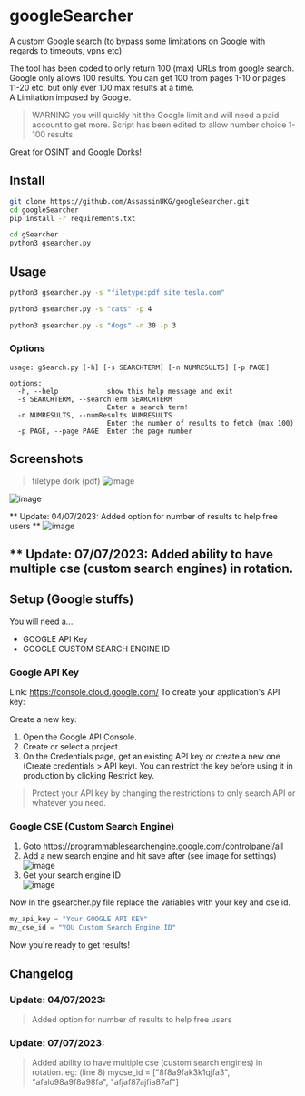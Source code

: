 # googleSearcher
A custom Google search (to bypass some limitations on Google with regards to timeouts, vpns etc)

The tool has been coded to only return 100 (max) URLs from google search. Google only allows 100 results. You can get 100 from pages 1-10 or pages 11-20 etc, but only ever 100 max results at a time.  
A Limitation imposed by Google. 

> WARNING you will quickly hit the Google limit and will need a paid account to get more. 
> Script has been edited to allow number choice 1-100 results

Great for OSINT and Google Dorks!

## Install

```bash
git clone https://github.com/AssassinUKG/googleSearcher.git
cd googleSearcher
pip install -r requirements.txt

cd gSearcher
python3 gsearcher.py
```

## Usage

```bash
python3 gsearcher.py -s "filetype:pdf site:tesla.com"
```

```bash
python3 gsearcher.py -s "cats" -p 4 
```

```bash
python3 gsearcher.py -s "dogs" -n 30 -p 3
```

### Options

```
usage: gSearch.py [-h] [-s SEARCHTERM] [-n NUMRESULTS] [-p PAGE]

options:
  -h, --help            show this help message and exit
  -s SEARCHTERM, --searchTerm SEARCHTERM
                        Enter a search term!
  -n NUMRESULTS, --numResults NUMRESULTS
                        Enter the number of results to fetch (max 100)
  -p PAGE, --page PAGE  Enter the page number
```


## Screenshots

> filetype dork (pdf)
![image](https://github.com/AssassinUKG/googleSearcher/assets/5285547/e9f3bce8-3481-4a6f-82e6-3401ae72b463)

![image](https://github.com/AssassinUKG/googleSearcher/assets/5285547/d39c662f-4768-41a4-8fba-d31eaf410d80)

** Update: 04/07/2023: Added option for number of results to help free users **
![image](https://github.com/AssassinUKG/googleSearcher/assets/5285547/76534204-3b00-41f8-8a82-4f864b6d57f8)

** Update: 07/07/2023: Added ability to have multiple cse (custom search engines) in rotation.
---

## Setup (Google stuffs)

You will need a...

* GOOGLE API Key
* GOOGLE CUSTOM SEARCH ENGINE ID

### Google API Key

Link: https://console.cloud.google.com/
To create your application's API key:

Create a new key:

1. Open the Google API Console.
2. Create or select a project.
3. On the Credentials page, get an existing API key or create a new one (Create credentials > API key). You can restrict the key before using it in production by clicking Restrict key.
> Protect your API key by changing the restrictions to only search API or whatever you need.

### Google CSE (Custom Search Engine)

1. Goto https://programmablesearchengine.google.com/controlpanel/all
2. Add a new search engine and hit save after (see image for settings) 
![image](https://github.com/AssassinUKG/googleSearcher/assets/5285547/86a3dda2-b104-4741-bad3-dc6659084e9a)
3. Get your search engine ID  
![image](https://github.com/AssassinUKG/googleSearcher/assets/5285547/cb664dc2-eb03-417d-8dd3-d3f721f7d9e0)

Now in the gsearcher.py file replace the variables with your key and cse id. 

```python
my_api_key = "Your GOOGLE API KEY"
my_cse_id = "YOU Custom Search Engine ID"
```

Now you're ready to get results! 

## Changelog

### Update: 04/07/2023: 
>Added option for number of results to help free users

### Update: 07/07/2023: 
>Added ability to have multiple cse (custom search engines) in rotation.
>eg: (line 8) mycse_id = ["8f8a9fak3k1qjfa3", "afalo98a9f8a98fa", "afjaf87ajfia87af"]
